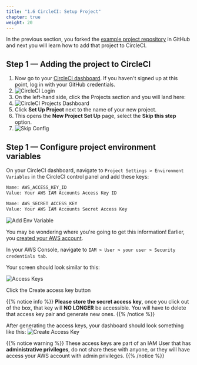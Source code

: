 ```yaml
---
title: "1.6 CircleCI: Setup Project"
chapter: true
weight: 20
---
```


In the previous section, you forked the [example project repository][1] in GitHub and next you will learn how to add that project to CircleCI. 

## Step 1 &mdash; Adding the project to CircleCI

1. Now go to your [CircleCI dashboard](https://circleci.com/vcs-authorize/). If you haven't signed up at this point, log in with your GitHub credentials.
2. ![CircleCI Login](/images/circleci-signup.png) 
3. On the left-hand side, click the Projects section and you will land here:
4. ![CircleCI Projects Dashboard](/images/circleci-project-dashboard.png)
5. Click **Set Up Project** next to the name of your new project.
6. This opens the **New Project Set Up** page, select the **Skip this step** option.
7. ![Skip Config](/images/skip-config.png)

<!-- Start added new content here Angel -->

## Step 1 &mdash; Configure project environment variables

On your CircleCI dashboard, navigate to `Project Settings > Environment Variables` in the CircleCI control panel and add these keys:

```bash
Name: AWS_ACCESS_KEY_ID 
Value: Your AWS IAM Accounts Access Key ID

Name: AWS_SECRET_ACCESS_KEY 
Value: Your AWS IAM Accounts Secret Access Key
```

![Add Env Variable](/images/add-env-var.png)

You may be wondering where you're going to get this information! Earlier, you [created your AWS account](30_aws_setup_your_own.html). 

In your AWS Console, navigate to `IAM > User > your user > Security credentials tab`. 

Your screen should look similar to this:

![Access Keys](/images/iam-user-screen.png)

Click the Create access key button

{{% notice info %}}
**Please store the secret access key**, once you click out of the box, that key will **NO LONGER** be accessible. You will have to delete that access key pair and generate new ones.
{{% /notice %}}

After generating the access keys, your dashboard should look something like this:
![Create Access Key](/images/access-key.png)

{{% notice warning %}}
These access keys are part of an IAM User that has **administrative privileges**, do not share these with anyone, or they will have access your AWS account with admin privileges.
{{% /notice %}}

<!-- URL Links index -->
[1]: https://github.com/aws-samples/aws-modernization-with-circleci
[2]: https://docs.github.com/en/github/authenticating-to-github/connecting-to-github-with-ssh
[3]: https://docs.github.com/en/github/authenticating-to-github/connecting-to-github-with-ssh/adding-a-new-ssh-key-to-your-github-account